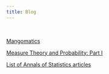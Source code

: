 ```yaml
---
title: Blog
---
```


<br>

[Mangomatics](mangomatics.html)

[Measure Theory and Probability: Part I](measure_and_prob_1.html)

[List of Annals of Statistics articles](annals_papers.html)

